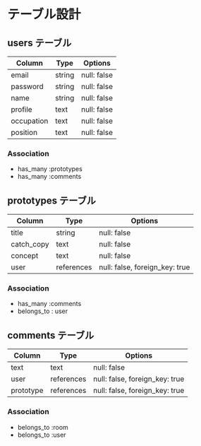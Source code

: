 # テーブル設計

## users テーブル

| Column    | Type   | Options     |
| ----------| ------ | ----------- |
| email     | string | null: false |
| password  | string | null: false | 
| name      | string | null: false |
| profile   | text   | null: false |
| occupation| text   | null: false | ##職業
| position  | text   | null: false |

### Association

- has_many :prototypes
- has_many :comments

## prototypes テーブル

| Column     | Type          | Options                        |
| -----------| --------------| -------------------------------|
| title      | string        | null: false                    |
| catch_copy | text          | null: false                    |
| concept    | text          | null: false                    |
| user       | references    | null: false, foreign_key: true |

### Association

- has_many :comments
- belongs_to : user

## comments テーブル

| Column      | Type       | Options                        |
| ------------| ---------- | ------------------------------ | 
| text        | text       | null: false                    |
| user        | references | null: false, foreign_key: true |
| prototype   | references | null: false, foreign_key: true |

### Association

- belongs_to :room
- belongs_to :user

